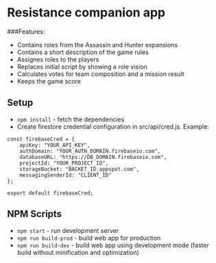 # Resistance companion app

###Features:

- Contains roles from the Assassin and Hunter expansions
- Contains a short description of the game rules
- Assignes roles to the players
- Replaces initial script by showing a role vision
- Calculates votes for team composition and a mission result
- Keeps the game score 

## Setup
- `npm install` - fetch the dependencies
- Create firestore credential configuration in src/api/cred.js. Example:

```
const firebaseCred = {
    apiKey: "YOUR_API_KEY",
    authDomain: "YOUR_AUTH_DOMAIN.firebaseio.com",
    databaseURL: "https://DB_DOMAIN.firebaseio.com",
    projectId: "YOUR_PROJECT_ID",
    storageBucket: "BACKET_ID.appspot.com",
    messagingSenderId: "CLIENT_ID"
};

export default firebaseCred;
```

## NPM Scripts

* `npm start` - run development server
* `npm run build-prod` - build web app for production
* `npm run build-dev` - build web app using development mode (faster build without minification and optimization)


